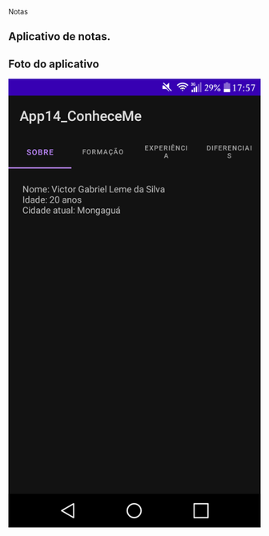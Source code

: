 Notas

Aplicativo de notas.
---

## Foto do aplicativo

![App](/App14_ConheceMe/readme-images/app.png)